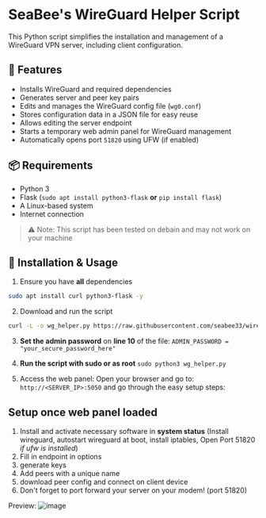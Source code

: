 # SeaBee's WireGuard Helper Script

This Python script simplifies the installation and management of a WireGuard VPN server, including client configuration.

## 🔧 Features

- Installs WireGuard and required dependencies
- Generates server and peer key pairs
- Edits and manages the WireGuard config file (`wg0.conf`)
- Stores configuration data in a JSON file for easy reuse
- Allows editing the server endpoint
- Starts a temporary web admin panel for WireGuard management
- Automatically opens port `51820` using UFW (if enabled)

## 📦 Requirements

- Python 3
- Flask (`sudo apt install python3-flask` **or** `pip install flask`)
- A Linux-based system
- Internet connection

> ⚠️ Note: This script has been tested on debain and may not work on your machine

## 🚀 Installation & Usage

1. Ensure you have **all** dependencies

```bash
sudo apt install curl python3-flask -y
```

2. Download and run the script
```bash
curl -L -o wg_helper.py https://raw.githubusercontent.com/seabee33/wireguard_helper/main/wg_helper.py
```

3. **Set the admin password** on **line 10** of the file: `ADMIN_PASSWORD = "your_secure_password_here"`
    
4. **Run the script with sudo or as root** `sudo python3 wg_helper.py`

5. Access the web panel: Open your browser and go to: `http://<SERVER_IP>:5050` and go through the easy setup steps:


## Setup once web panel loaded
1. Install and activate necessary software in **system status** (Install wireguard, autostart wireguard at boot, install iptables, Open Port 51820 *if ufw is installed*)
2. Fill in endpoint in options
3. generate keys
4. Add peers with a unique name
5. download peer config and connect on client device
6. Don't forget to port forward your server on your modem! (port 51820)

Preview:
![image](https://github.com/user-attachments/assets/005ca4e2-0569-4605-acd4-0f0961fc2ba5)
